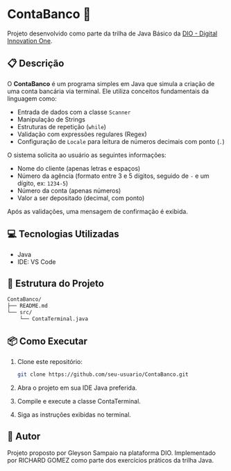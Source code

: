 # ContaBanco 🚀

Projeto desenvolvido como parte da trilha de Java Básico da [DIO - Digital Innovation One](https://www.dio.me/).

## 📋 Descrição

O **ContaBanco** é um programa simples em Java que simula a criação de uma conta bancária via terminal. Ele utiliza conceitos fundamentais da linguagem como:

- Entrada de dados com a classe `Scanner`
- Manipulação de Strings
- Estruturas de repetição (`while`)
- Validação com expressões regulares (Regex)
- Configuração de `Locale` para leitura de números decimais com ponto (`.`)

O sistema solicita ao usuário as seguintes informações:

- Nome do cliente (apenas letras e espaços)
- Número da agência (formato entre 3 e 5 dígitos, seguido de `-` e um dígito, ex: `1234-5`)
- Número da conta (apenas números)
- Valor a ser depositado (decimal, com ponto)

Após as validações, uma mensagem de confirmação é exibida.

## 💻 Tecnologias Utilizadas

- Java
- IDE: VS Code

## 📂 Estrutura do Projeto

```bash
ContaBanco/
├── README.md
└── src/
    └── ContaTerminal.java
```

## 📦 Como Executar

1. Clone este repositório:
   ```bash
   git clone https://github.com/seu-usuario/ContaBanco.git
   ```
   
1. Abra o projeto em sua IDE Java preferida.

1. Compile e execute a classe ContaTerminal.

1. Siga as instruções exibidas no terminal.


## 🧠 Autor
Projeto proposto por Gleyson Sampaio na plataforma DIO.
Implementado por RICHARD GOMEZ como parte dos exercícios práticos da trilha Java.
